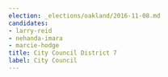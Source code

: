```yaml
---
election: _elections/oakland/2016-11-08.md
candidates:
- larry-reid
- nehanda-imara
- marcie-hodge
title: City Council District 7
label: City Council
---
```

